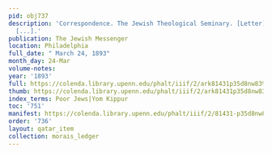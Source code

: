 ```yaml
---
pid: obj737
description: 'Correspondence. The Jewish Theological Seminary. [Letter] To the Editor:
  [...].'
publication: The Jewish Messenger
location: Philadelphia
full_date: " March 24, 1893"
month_day: 24-Mar
volume-notes:
year: '1893'
full: https://colenda.library.upenn.edu/phalt/iiif/2/ark81431p35d8nw83%2FSHA256E-s7822964--ce2ae1891bc003c83689b927a9707e5540a69250e16c2904f6f9f25316bc14d5.jpeg/full/3500,/0/default.jpg
thumb: https://colenda.library.upenn.edu/phalt/iiif/2/ark81431p35d8nw83%2FSHA256E-s7822964--ce2ae1891bc003c83689b927a9707e5540a69250e16c2904f6f9f25316bc14d5.jpeg/full/!200,200/0/default.jpg
index_terms: Poor Jews|Yom Kippur
toc: '751'
manifest: https://colenda.library.upenn.edu/phalt/iiif/2/81431-p35d8nw83/manifest
order: '736'
layout: qatar_item
collection: morais_ledger
---
```

